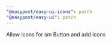 ```yaml
---
"@easypost/easy-ui-icons": patch
"@easypost/easy-ui": patch
---
```


Allow icons for sm Button and add icons
